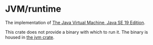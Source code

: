 # JVM/runtime

The implementation of [The Java Virtual Machine, Java SE 19 Edition](https://docs.oracle.com/javase/specs/jvms/se19/html/index.html).

This crate does not provide a binary with which to run it. The binary is housed in [the jvm crate](../jvm).